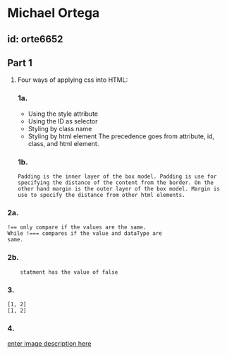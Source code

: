 # Michael Ortega 
## id: orte6652

## Part 1 

 1.  Four ways of applying css into HTML:
	 ### 1a. 
	    * Using the style attribute
	    * Using the ID as selector
	    * Styling by class name
	    * Styling by html element
	   The precedence goes from attribute, id, class, and html element.
	 ### 1b.
		 Padding is the inner layer of the box model. Padding is use for
		 specifying the distance of the content from the border. On the
		 other hand margin is the outer layer of the box model. Margin is
		 use to specify the distance from other html elements. 
### 2a. 
	!== only compare if the values are the same.
	While !=== compares if the value and dataType are
	same.
### 2b. 
		statment has the value of false
### 3.
	[1, 2]
	[1, 2]
### 4.
[enter image description here](https://github.com/MichaelOrt/michaelortega-cst336-midterm/blob/master/domStructure.jpg)
